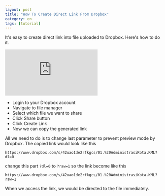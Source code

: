 ```yaml
---
layout: post
title: "How To Create Direct Link From Dropbox"
category: en
tags: [tutorial]
---
```

It's easy to create direct link into file uploaded to Dropbox. Here's how to do it.

<div class="youtube-container">
<iframe class="youtube-embed" src="https://www.youtube.com/embed/t4GJTViRSqo" frameborder="0" allowfullscreen></iframe>
</div>

- Login to your Dropbox account
- Navigate to file manager
- Select which file we want to share
- Click Share button
- Click Create Link
- Now we can copy the generated link

All we need to do is to change last parameter to prevent preview mode by Dropbox. The copied link would look like this

```
https://www.dropbox.com/s/42uao1de2rfkgcs/01.%20AdministrasiKota.KML?dl=0
```

change this part `?dl=0` to `?raw=1` so the link become like this

```
https://www.dropbox.com/s/42uao1de2rfkgcs/01.%20AdministrasiKota.KML?raw=1
```

When we access the link, we would be directed to the file immediately.
